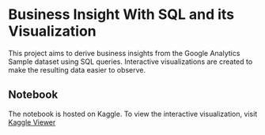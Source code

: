 # Business Insight With SQL and its Visualization
 This project aims to derive business insights from the Google Analytics Sample dataset using SQL queries. Interactive visualizations are created to make the resulting data easier to observe.
## Notebook
The notebook is hosted on Kaggle. To view the interactive visualization, visit [Kaggle Viewer](https://www.kaggle.com/code/shantyn/google-analytics-sample)
